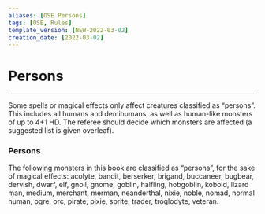 ```yaml
---
aliases: [OSE Persons]
tags: [OSE, Rules]
template_version: [NEW-2022-03-02]
creation_date: [2022-03-02]
---
```

# Persons
___
Some spells or magical effects only affect creatures classified as “persons”. This includes all humans and demihumans, as well as human-like monsters of up to 4+1 HD. The referee should decide which monsters are affected (a suggested list is given overleaf).

### Persons
The following monsters in this book are classified as “persons”, for the sake of magical effects: acolyte, bandit, berserker, brigand, buccaneer, bugbear, dervish, dwarf, elf, gnoll, gnome, goblin, halfling, hobgoblin, kobold, lizard man, medium, merchant, merman, neanderthal, nixie, noble, nomad, normal human, ogre, orc, pirate, pixie, sprite, trader, troglodyte, veteran.